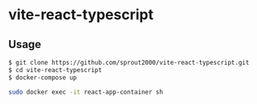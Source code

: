 # vite-react-typescript

## Usage

```sh
$ git clone https://github.com/sprout2000/vite-react-typescript.git
$ cd vite-react-typescript
$ docker-compose up
```

```sh
sudo docker exec -it react-app-container sh
```